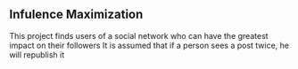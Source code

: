 ## Infulence Maximization

This project finds users of a social network who can have the greatest impact on their followers
It is assumed that if a person sees a post twice, he will republish it
